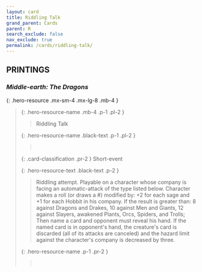 ```yaml
---
layout: card
title: Riddling Talk
grand_parent: Cards
parent: R
search_exclude: false
nav_exclude: true
permalink: /cards/riddling-talk/
---
```


## PRINTINGS


### _Middle-earth: The Dragons_

{: .hero-resource .mx-sm-4 .mx-lg-8 .mb-4 }
> {: .hero-resource-name .mb-4 .p-1 .pl-2 }
> > <div class="card-mp"></div>
> > <div class="card-name">Riddling Talk</div>
>
> {: .hero-resource-name .black-text .p-1 .pl-2 }
> > &nbsp;
>
> {: .card-classification .pr-2 }
> Short-event
>
> {: .hero-resource-text .black-text .p-2 }
> > Riddling attempt. Playable on a character whose company is facing an automatic-attack of the type listed below. Character makes a roll (or draws a #) modified by: +2 for each sage and +1 for each Hobbit in his company. If the result is greater than: 8 against Dragons and Drakes, 10 against Men and Giants, 12 against Slayers, awakened Plants, Orcs, Spiders, and Trolls; Then name a card and opponent must reveal his hand. If the named card is in opponent's hand, the creature's card is discarded (all of its attacks are canceled) and the hazard limit against the character's company is decreased by three. 
> 
> {: .hero-resource-name .p-1 .pr-2 }
> > <div class="card-shield"></div>
> > <div class="card-corruption">&nbsp;</div>
